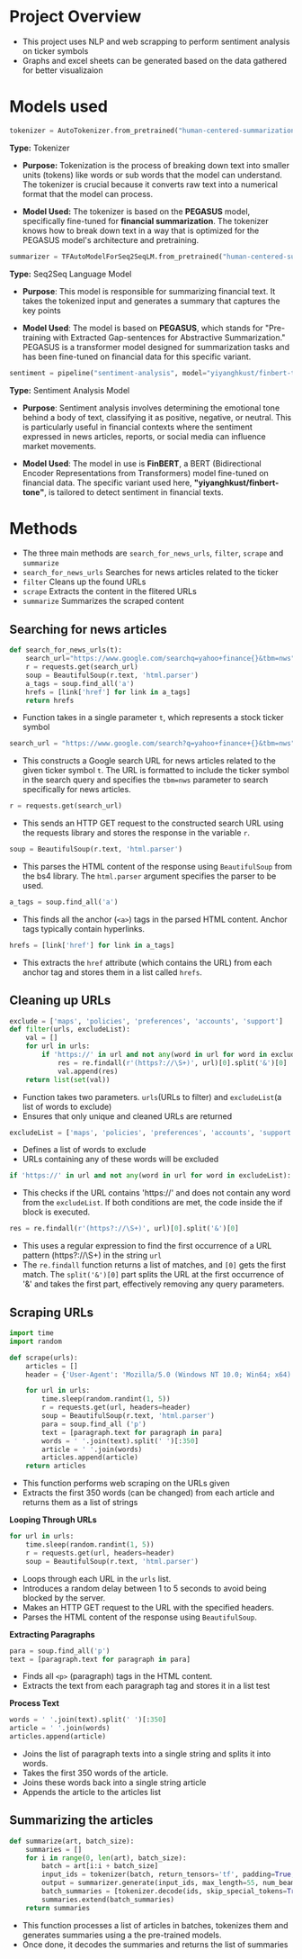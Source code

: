 # Project Overview
- This project uses NLP and web scrapping to perform sentiment analysis on ticker symbols
- Graphs and excel sheets can be generated based on the data gathered for better visualizaion

# Models used
```python
tokenizer = AutoTokenizer.from_pretrained("human-centered-summarization/financial-summarization-pegasus")
```
**Type:** Tokenizer
- **Purpose:** Tokenization is the process of breaking down text into smaller units (tokens) like words or sub words that the model can understand. The tokenizer is crucial because it converts raw text into a numerical format that the model can process.

- **Model Used:** The tokenizer is based on the **PEGASUS** model, specifically fine-tuned for **financial summarization**. The tokenizer knows how to break down text in a way that is optimized for the PEGASUS model's architecture and pretraining.
```python
summarizer = TFAutoModelForSeq2SeqLM.from_pretrained("human-centered-summarization/financial-summarization-pegasus")
```
**Type:** Seq2Seq Language Model
- **Purpose**: This model is responsible for summarizing financial text. It takes the tokenized input and generates a summary that captures the key points

- **Model Used**: The model is based on **PEGASUS**, which stands for "Pre-training with Extracted Gap-sentences for Abstractive Summarization." PEGASUS is a transformer model designed for summarization tasks and has been fine-tuned on financial data for this specific variant.

```python
sentiment = pipeline("sentiment-analysis", model="yiyanghkust/finbert-tone")
```
**Type:** Sentiment Analysis Model
- **Purpose**: Sentiment analysis involves determining the emotional tone behind a body of text, classifying it as positive, negative, or neutral. This is particularly useful in financial contexts where the sentiment expressed in news articles, reports, or social media can influence market movements.

- **Model Used**: The model in use is **FinBERT**, a BERT (Bidirectional Encoder Representations from Transformers) model fine-tuned on financial data. The specific variant used here, **"yiyanghkust/finbert-tone"**, is tailored to detect sentiment in financial texts.

# Methods
- The three main methods are `search_for_news_urls`, `filter`, `scrape` and `summarize`
- `search_for_news_urls` Searches for news articles related to the ticker
- `filter` Cleans up the found URLs
- `scrape` Extracts the content in the flitered URLs
- `summarize` Summarizes the scraped content

## Searching for news articles
```python
def search_for_news_urls(t):
    search_url="https://www.google.com/searchq=yahoo+finance{}&tbm=nws".format()
    r = requests.get(search_url)
    soup = BeautifulSoup(r.text, 'html.parser')
    a_tags = soup.find_all('a')
    hrefs = [link['href'] for link in a_tags]
    return hrefs
```
- Function takes in a single parameter `t`, which represents a stock ticker symbol

```python
search_url = "https://www.google.com/search?q=yahoo+finance+{}&tbm=nws".format(t)
```
- This constructs a Google search URL for news articles related to the given ticker symbol `t`. The URL is formatted to include the ticker symbol in the search query and specifies the `tbm=nws` parameter to search specifically for news articles.

```python
r = requests.get(search_url)
```
- This sends an HTTP GET request to the constructed search URL using the requests library and stores the response in the variable `r`.

```python
soup = BeautifulSoup(r.text, 'html.parser')
```
- This parses the HTML content of the response using `BeautifulSoup` from the bs4 library. The `html.parser` argument specifies the parser to be used.

```python
a_tags = soup.find_all('a')
```
- This finds all the anchor (`<a>`) tags in the parsed HTML content. Anchor tags typically contain hyperlinks.

```python
hrefs = [link['href'] for link in a_tags]
```
- This extracts the `href` attribute (which contains the URL) from each anchor tag and stores them in a list called `hrefs`.

## Cleaning up URLs
```python
exclude = ['maps', 'policies', 'preferences', 'accounts', 'support']
def filter(urls, excludeList):
    val = []
    for url in urls:
        if 'https://' in url and not any(word in url for word in excludeList):
            res = re.findall(r'(https?://\S+)', url)[0].split('&')[0]
            val.append(res)
    return list(set(val))
```
- Function takes two parameters. `urls`(URLs to filter) and `excludeList`(a list of words to exclude)
- Ensures that only unique and cleaned URLs are returned

```python
excludeList = ['maps', 'policies', 'preferences', 'accounts', 'support']
```
- Defines a list of words to exclude
- URLs containing any of these words will be excluded

```python
if 'https://' in url and not any(word in url for word in excludeList):
```
- This checks if the URL contains 'https://' and does not contain any word from the `excludeList`. If both conditions are met, the code inside the if block is executed.

```python
res = re.findall(r'(https?://\S+)', url)[0].split('&')[0]
```
- This uses a regular expression to find the first occurrence of a URL pattern (https?://\S+) in the string `url`
- The `re.findall` function returns a list of matches, and `[0]` gets the first match. The `split('&')[0]` part splits the URL at the first occurrence of '&' and takes the first part, effectively removing any query parameters.

## Scraping URLs
```python
import time
import random

def scrape(urls):
    articles = []
    header = {'User-Agent': 'Mozilla/5.0 (Windows NT 10.0; Win64; x64) AppleWebKit/537.36 (KHTML, like Gecko) Chrome/58.0.3029.110 Safari/537.3'}

    for url in urls:
        time.sleep(random.randint(1, 5)) 
        r = requests.get(url, headers=header)
        soup = BeautifulSoup(r.text, 'html.parser')
        para = soup.find_all ('p')
        text = [paragraph.text for paragraph in para]
        words = ' '.join(text).split(' ')[:350]
        article = ' '.join(words)
        articles.append(article)
    return articles
```
- This function performs web scraping on the URLs given
- Extracts the first 350 words (can be changed) from each article and returns them as a list of strings

**Looping Through URLs**
```python
for url in urls:
    time.sleep(random.randint(1, 5))
    r = requests.get(url, headers=header)
    soup = BeautifulSoup(r.text, 'html.parser')
```
- Loops through each URL in the `urls` list.
- Introduces a random delay between 1 to 5 seconds to avoid being blocked by the server.
- Makes an HTTP GET request to the URL with the specified headers.
- Parses the HTML content of the response using `BeautifulSoup`.

**Extracting Paragraphs**
```python
para = soup.find_all('p')
text = [paragraph.text for paragraph in para]
```
- Finds all `<p>` (paragraph) tags in the HTML content.
- Extracts the text from each paragraph tag and stores it in a list test

**Process Text**
```python
words = ' '.join(text).split(' ')[:350]
article = ' '.join(words)
articles.append(article)
```
- Joins the list of paragraph texts into a single string and splits it into words.
- Takes the first 350 words of the article.
- Joins these words back into a single string article
- Appends the article to the articles list

## Summarizing the articles
```python
def summarize(art, batch_size):
    summaries = []
    for i in range(0, len(art), batch_size):
        batch = art[i:i + batch_size]
        input_ids = tokenizer(batch, return_tensors='tf', padding=True, truncation=True).input_ids
        output = summarizer.generate(input_ids, max_length=55, num_beams=5, early_stopping=True)
        batch_summaries = [tokenizer.decode(ids, skip_special_tokens=True) for ids in output]
        summaries.extend(batch_summaries)
    return summaries
```
- This function processes a list of articles in batches, tokenizes them and generates summaries using a the pre-trained models.
- Once done, it decodes the summaries and returns the list of summaries
